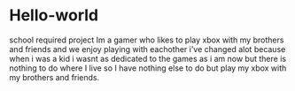 # Hello-world
school required project
Im a gamer who likes to play xbox with my brothers and friends and we enjoy playing with eachother
i've changed alot because when i was a kid i wasnt as dedicated to the games as i am now but there is nothing to do where I live so I have nothing else to do but play my xbox with my brothers and friends.

